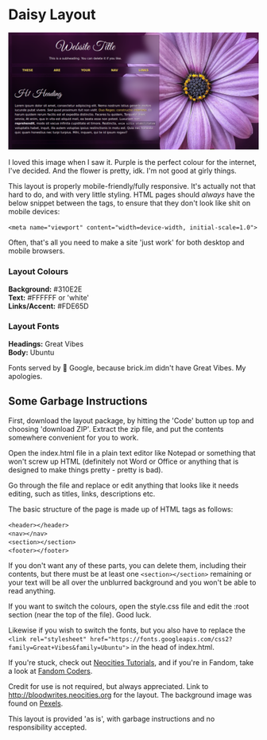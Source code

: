 # Daisy Layout

![screenshot](screenshot.png)

I loved this image when I saw it. Purple is the perfect colour for the internet, I've decided. And the flower is pretty, idk. I'm not good at girly things.

This layout is properly mobile-friendly/fully responsive. It's actually not that hard to do, and with very little styling. HTML pages should _always_ have the below snippet between the <head></head> tags, to ensure that they don't look like shit on mobile devices:

`<meta name="viewport" content="width=device-width, initial-scale=1.0">`

Often, that's all you need to make a site 'just work' for both desktop and mobile browsers.

### Layout Colours

**Background:** #310E2E  
**Text:** #FFFFFF or 'white'  
**Links/Accent:** #FDE65D

### Layout Fonts

**Headings:** Great Vibes  
**Body:** Ubuntu

Fonts served by 🤮 Google, because brick.im didn't have Great Vibes. My apologies.

## Some Garbage Instructions

First, download the layout package, by hitting the 'Code' button up top and choosing 'download ZIP'. Extract the zip file, and put the contents somewhere convenient for you to work.

Open the index.html file in a plain text editor like Notepad or something that won't screw up HTML (definitely not Word or Office or anything that is designed to make things pretty - pretty is bad).

Go through the file and replace or edit anything that looks like it needs editing, such as titles, links, descriptions etc.

The basic structure of the page is made up of HTML tags as follows:

`<header></header>`  
`<nav></nav>`  
`<section></section>`  
`<footer></footer>`

If you don't want any of these parts, you can delete them, including their contents, but there must be at least one `<section></section>` remaining or your text will be all over the unblurred background and you won't be able to read anything.

If you want to switch the colours, open the style.css file and edit the :root section (near the top of the file). Good luck.

Likewise if you wish to switch the fonts, but you also have to replace the `<link rel="stylesheet" href="https://fonts.googleapis.com/css2?family=Great+Vibes&family=Ubuntu">` in the head of index.html.

If you're stuck, check out [Neocities Tutorials](https://neocities.org/tutorials), and if you're in Fandom, take a look at [Fandom Coders](https://www.fancoders.com/).

Credit for use is not required, but always appreciated. Link to http://bloodwrites.neocities.org for the layout. The background image was found on [Pexels](https://www.pexels.com/photo/purple-daisybush-flower-36753/).

This layout is provided 'as is', with garbage instructions and no responsibility accepted. 
